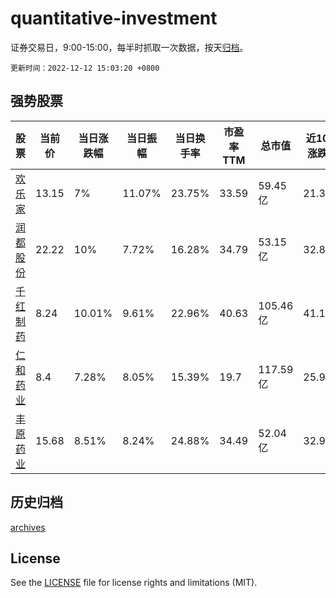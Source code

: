 # quantitative-investment

证券交易日，9:00-15:00，每半时抓取一次数据，按天[归档](archives)。

`更新时间：2022-12-12 15:03:20 +0800`

## 强势股票

|股票|当前价|当日涨跌幅|当日振幅|当日换手率|市盈率TTM|总市值|近10日涨跌幅|
|----|----|----|----|----|----|----|----|
|[欢乐家](https://xueqiu.com/S/SZ300997)|13.15|7%|11.07%|23.75%|33.59|59.45亿|21.31%|
|[润都股份](https://xueqiu.com/S/SZ002923)|22.22|10%|7.72%|16.28%|34.79|53.15亿|32.89%|
|[千红制药](https://xueqiu.com/S/SZ002550)|8.24|10.01%|9.61%|22.96%|40.63|105.46亿|41.1%|
|[仁和药业](https://xueqiu.com/S/SZ000650)|8.4|7.28%|8.05%|15.39%|19.7|117.59亿|25.94%|
|[丰原药业](https://xueqiu.com/S/SZ000153)|15.68|8.51%|8.24%|24.88%|34.49|52.04亿|32.99%|

## 历史归档

[archives](archives)

## License

See the [LICENSE](LICENSE) file for license rights and limitations (MIT).